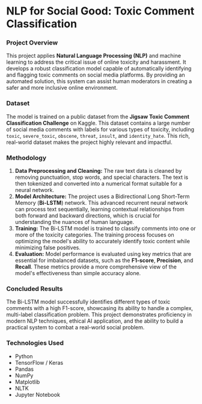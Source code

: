 # NLP for Social Good: Toxic Comment Classification

### Project Overview
This project applies **Natural Language Processing (NLP)** and machine learning to address the critical issue of online toxicity and harassment. It develops a robust classification model capable of automatically identifying and flagging toxic comments on social media platforms. By providing an automated solution, this system can assist human moderators in creating a safer and more inclusive online environment.

### Dataset
The model is trained on a public dataset from the **Jigsaw Toxic Comment Classification Challenge** on Kaggle. This dataset contains a large number of social media comments with labels for various types of toxicity, including `toxic`, `severe_toxic`, `obscene`, `threat`, `insult`, and `identity_hate`. This rich, real-world dataset makes the project highly relevant and impactful.

### Methodology
1.  **Data Preprocessing and Cleaning:** The raw text data is cleaned by removing punctuation, stop words, and special characters. The text is then tokenized and converted into a numerical format suitable for a neural network.
2.  **Model Architecture:** The project uses a Bidirectional Long Short-Term Memory (**Bi-LSTM**) network. This advanced recurrent neural network can process text sequentially, learning contextual relationships from both forward and backward directions, which is crucial for understanding the nuances of human language.
3.  **Training:** The Bi-LSTM model is trained to classify comments into one or more of the toxicity categories. The training process focuses on optimizing the model's ability to accurately identify toxic content while minimizing false positives.
4.  **Evaluation:** Model performance is evaluated using key metrics that are essential for imbalanced datasets, such as the **F1-score**, **Precision**, and **Recall**. These metrics provide a more comprehensive view of the model's effectiveness than simple accuracy alone.

### Concluded Results
The Bi-LSTM model successfully identifies different types of toxic comments with a high F1-score, showcasing its ability to handle a complex, multi-label classification problem. This project demonstrates proficiency in modern NLP techniques, ethical AI application, and the ability to build a practical system to combat a real-world social problem.

### Technologies Used
- Python
- TensorFlow / Keras
- Pandas
- NumPy
- Matplotlib
- NLTK
- Jupyter Notebook
